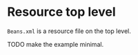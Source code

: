 # Resource top level

`Beans.xml` is a resource file on the top level.

TODO make the example minimal.
